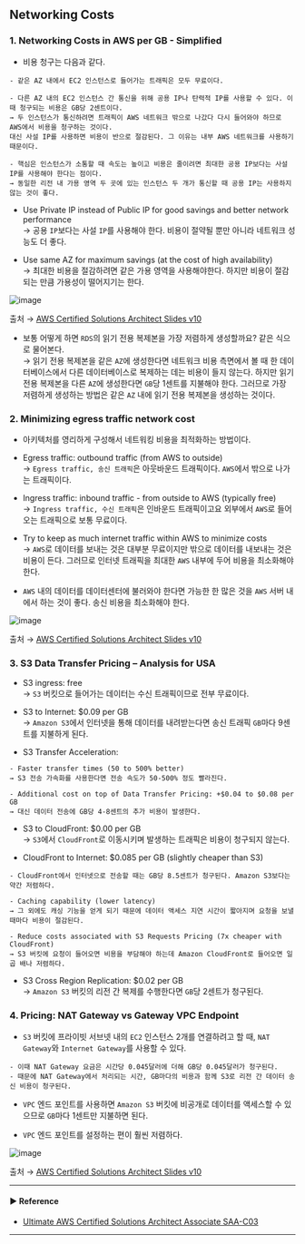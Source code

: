 ## Networking Costs
### 1. Networking Costs in AWS per GB - Simplified
- 비용 청구는 다음과 같다.
~~~
- 같은 AZ 내에서 EC2 인스턴스로 들어가는 트래픽은 모두 무료이다.

- 다른 AZ 내의 EC2 인스턴스 간 통신을 위해 공용 IP나 탄력적 IP를 사용할 수 있다. 이 때 청구되는 비용은 GB당 2센트이다.
→ 두 인스턴스가 통신하려면 트래픽이 AWS 네트워크 밖으로 나갔다 다시 들어와야 하므로 AWS에서 비용을 청구하는 것이다. 
대신 사설 IP를 사용하면 비용이 반으로 절감된다. 그 이유는 내부 AWS 네트워크를 사용하기 때문이다.

- 핵심은 인스턴스가 소통할 때 속도는 높이고 비용은 줄이려면 최대한 공용 IP보다는 사설 IP를 사용해야 한다는 점이다.
→ 동일한 리전 내 가용 영역 두 곳에 있는 인스턴스 두 개가 통신할 때 공용 IP는 사용하지 않는 것이 좋다.
~~~

- Use Private IP instead of Public IP for good savings and better network performance  
→ 공용 `IP`보다는 사설 `IP`를 사용해야 한다. 비용이 절약될 뿐만 아니라 네트워크 성능도 더 좋다.

- Use same AZ for maximum savings (at the cost of high availability)  
→ 최대한 비용을 절감하려면 같은 가용 영역을 사용해야한다. 하지만 비용이 절감되는 만큼 가용성이 떨어지기는 한다.

![image](https://github.com/sanguk2794/AWS/assets/97398071/b672528d-e964-4147-861a-e4c2f955323f)

출처 → [AWS Certified Solutions Architect Slides v10](https://courses.datacumulus.com/downloads/certified-solutions-architect-pn9/)

- 보통 어떻게 하면 `RDS`의 읽기 전용 복제본을 가장 저렴하게 생성할까요? 같은 식으로 물어본다.  
→ 읽기 전용 복제본을 같은 `AZ`에 생성한다면 네트워크 비용 측면에서 볼 때 한 데이터베이스에서 다른 데이터베이스로 복제하는 데는 비용이 들지 않는다. 하지만 읽기 전용 복제본을 다른 `AZ`에 생성한다면 `GB`당 1센트를 지불해야 한다. 그러므로 가장 저렴하게 생성하는 방법은 같은 `AZ` 내에 읽기 전용 복제본을 생성하는 것이다.

### 2. Minimizing egress traffic network cost
- 아키텍처를 영리하게 구성해서 네트워킹 비용을 최적화하는 방법이다.

- Egress traffic: outbound traffic (from AWS to outside)  
→ `Egress traffic, 송신 트래픽`은 아웃바운드 트래픽이다. `AWS`에서 밖으로 나가는 트래픽이다.

- Ingress traffic: inbound traffic - from outside to AWS (typically free)  
→ `Ingress traffic, 수신 트래픽`은 인바운드 트래픽이고요 외부에서 `AWS`로 들어오는 트래픽으로 보통 무료이다.

- Try to keep as much internet traffic within AWS to minimize costs  
→ `AWS`로 데이터를 보내는 것은 대부분 무료이지만 밖으로 데이터를 내보내는 것은 비용이 든다. 그러므로 인터넷 트래픽을 최대한 `AWS` 내부에 두어 비용을 최소화해야 한다.

- `AWS` 내의 데이터를 데이터센터에 불러와야 한다면 가능한 한 많은 것을 `AWS` 서버 내에서 하는 것이 좋다. 송신 비용을 최소화해야 한다.

![image](https://github.com/sanguk2794/AWS/assets/97398071/babd2934-0ce2-44d0-8037-6cf84eb623eb)

출처 → [AWS Certified Solutions Architect Slides v10](https://courses.datacumulus.com/downloads/certified-solutions-architect-pn9/)

### 3. S3 Data Transfer Pricing – Analysis for USA
- S3 ingress: free  
→ `S3` 버킷으로 들어가는 데이터는 수신 트래픽이므로 전부 무료이다.

- S3 to Internet: $0.09 per GB  
→ `Amazon S3`에서 인터넷을 통해 데이터를 내려받는다면 송신 트래픽 `GB`마다 9센트를 지불하게 된다.

- S3 Transfer Acceleration:
~~~
- Faster transfer times (50 to 500% better)
→ S3 전송 가속화를 사용한다면 전송 속도가 50-500% 정도 빨라진다.

- Additional cost on top of Data Transfer Pricing: +$0.04 to $0.08 per GB
→ 대신 데이터 전송에 GB당 4-8센트의 추가 비용이 발생한다.
~~~

- S3 to CloudFront: $0.00 per GB  
→ `S3`에서 `CloudFront`로 이동시키며 발생하는 트래픽은 비용이 청구되지 않는다.

- CloudFront to Internet: $0.085 per GB (slightly cheaper than S3)
~~~
- CloudFront에서 인터넷으로 전송할 때는 GB당 8.5센트가 청구된다. Amazon S3보다는 약간 저렴하다.

- Caching capability (lower latency)
→ 그 외에도 캐싱 기능을 얻게 되기 때문에 데이터 액세스 지연 시간이 짧아지며 요청을 보낼 때마다 비용이 절감된다.

- Reduce costs associated with S3 Requests Pricing (7x cheaper with CloudFront)
→ S3 버킷에 요청이 들어오면 비용을 부담해야 하는데 Amazon CloudFront로 들어오면 일곱 배나 저렴하다.
~~~

- S3 Cross Region Replication: $0.02 per GB  
→ `Amazon S3` 버킷의 리전 간 복제를 수행한다면 `GB`당 2센트가 청구된다.

### 4. Pricing: NAT Gateway vs Gateway VPC Endpoint
- `S3` 버킷에 프라이빗 서브넷 내의 `EC2` 인스턴스 2개를 연결하려고 할 때, `NAT Gateway`와 `Internet Gateway`를 사용할 수 있다.
~~~
- 이때 NAT Gateway 요금은 시간당 0.045달러에 더해 GB당 0.045달러가 청구된다. 
- 때문에 NAT Gateway에서 처리되는 시간, GB마다의 비용과 함께 S3로 리전 간 데이터 송신 비용이 청구된다.
~~~

- `VPC` 엔드 포인트를 사용하면 `Amazon S3` 버킷에 비공개로 데이터를 액세스할 수 있으므로 `GB`마다 1센트만 지불하면 된다.

- `VPC` 엔드 포인트를 설정하는 편이 훨씬 저렴하다.

![image](https://github.com/sanguk2794/AWS/assets/97398071/4350b001-4d4b-43d3-a313-6dc0981821ed)

출처 → [AWS Certified Solutions Architect Slides v10](https://courses.datacumulus.com/downloads/certified-solutions-architect-pn9/)

---
#### ▶ Reference
- [Ultimate AWS Certified Solutions Architect Associate SAA-C03](https://www.udemy.com/course/aws-certified-solutions-architect-associate-saa-c03/)
---